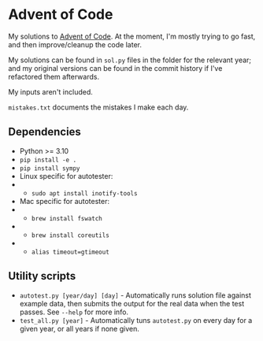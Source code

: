 # Advent of Code
My solutions to [Advent of Code](https://adventofcode.com).
At the moment, I'm mostly trying to go fast, and then improve/cleanup the code later.

My solutions can be found in `sol.py` files in the folder for the relevant year; and my original versions can be found in the commit history if I've refactored them afterwards.

My inputs aren't included.

`mistakes.txt` documents the mistakes I make each day.

## Dependencies
- Python >= 3.10
- `pip install -e .` 
- `pip install sympy`
- Linux specific for autotester:
- - `sudo apt install inotify-tools` 
- Mac specific for autotester:
- - `brew install fswatch` 
- - `brew install coreutils` 
- - `alias timeout=gtimeout` 

## Utility scripts
- `autotest.py [year/day] [day]` - Automatically runs solution file against example data, then submits the output for the real data when the test passes. See `--help` for more info.
- `test_all.py [year]` - Automatically tuns `autotest.py` on every day for a given year, or all years if none given.